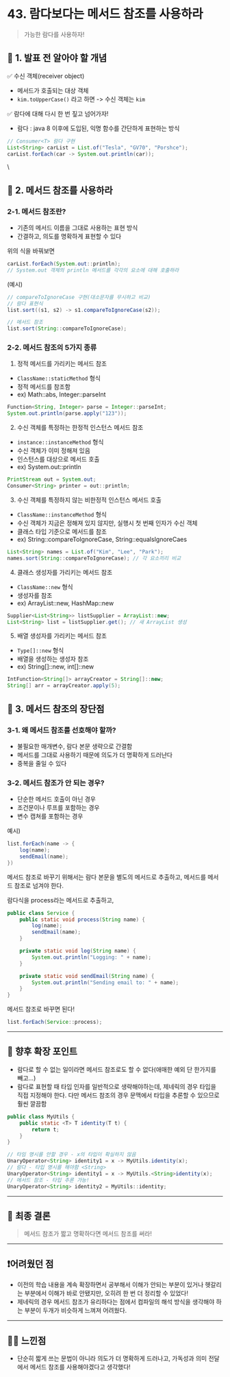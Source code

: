 # 43. 람다보다는 메서드 참조를 사용하라

> 가능한 람다를 사용하자!

## 📌 1. 발표 전 알아야 할 개념

✅ 수신 객체(receiver object)

* 메서드가 호출되는 대상 객체
* `kim.toUpperCase()` 라고 하면 -> 수신 객체는 `kim`

✅ 람다에 대해 다시 한 번 짚고 넘어가자!

* 람다 : java 8 이후에 도입된, 익명 함수를 간단하게 표현하는 방식

```java
// Consumer<T> 람다 구현
List<String> carList = List.of("Tesla", "GV70", "Porshce");
carList.forEach(car -> System.out.println(car));
```

\


## 📕 2. 메서드 참조를 사용하라

### 2-1. 메서드 참조란?

* 기존의 메서드 이름을 그대로 사용하는 표현 방식
* 간결하고, 의도를 명확하게 표현할 수 있다

위의 식을 바꿔보면

```java
carList.forEach(System.out::println);
// System.out 객체의 println 메서드를 각각의 요소에 대해 호출하라
```

(예시)

```java
// compareToIgnoreCase 구현(대소문자를 무시하고 비교)
// 람다 표현식
list.sort((s1, s2) -> s1.compareToIgnoreCase(s2));

// 메서드 참조
list.sort(String::compareToIgnoreCase);
```

### 2-2. 메서드 참조의 5가지 종류

1. 정적 메서드를 가리키는 메서드 참조

* `ClassName::staticMethod` 형식
* 정적 메서드를 참조함
* ex) Math::abs, Integer::parseInt

```java
Function<String, Integer> parse = Integer::parseInt;
System.out.println(parse.apply("123"));
```

2. 수신 객체를 특정하는 한정적 인스턴스 메서드 참조

* `instance::instanceMethod` 형식
* 수신 객체가 이미 정해져 있음
* 인스턴스를 대상으로 메서드 호출
* ex) System.out::println

```java
PrintStream out = System.out;
Consumer<String> printer = out::println;
```

3. 수신 객체를 특정하지 않는 비한정적 인스턴스 메서드 호출

* `ClassName::instanceMethod` 형식
* 수신 객체가 지금은 정해져 있지 않지만, 실행시 첫 번째 인자가 수신 객체
* 클래스 타입 기준으로 메서드를 참조
* ex) String::compareToIgnoreCase, String::equalsIgnoreCaes

```java
List<String> names = List.of("Kim", "Lee", "Park");
names.sort(String::compareToIgnoreCase); // 각 요소끼리 비교
```

4. 클래스 생성자를 가리키는 메서드 참조

* `ClassName::new` 형식
* 생성자를 참조
* ex) ArrayList::new, HashMap::new

```java
Supplier<List<String>> listSupplier = ArrayList::new;
List<String> list = listSupplier.get(); // 새 ArrayList 생성
```

5. 배열 생성자를 가리키는 메서드 참조

* `Type[]::new` 형식
* 배열을 생성하는 생성자 참조
* ex) String\[]::new, int\[]::new

```java
IntFunction<String[]> arrayCreator = String[]::new;
String[] arr = arrayCreator.apply(5);
```

## 🤔 3. 메서드 참조의 장단점

### 3-1. 왜 메서드 참조를 선호해야 할까?

* 불필요한 매개변수, 람다 본문 생략으로 간결함
* 메서드를 그대로 사용하기 때문에 의도가 더 명확하게 드러난다
* 중복을 줄일 수 있다

### 3-2. 메서드 참조가 안 되는 경우?

* 단순한 메서드 호출이 아닌 경우
* 조건문이나 루프를 포함하는 경우
* 변수 캡쳐를 포함하는 경우

예시)

```java
list.forEach(name -> {
    log(name);
    sendEmail(name);
})
```

메서드 참조로 바꾸기 위해서는 람다 본문을 별도의 메서드로 추출하고, 메서드를 메서드 참조로 넘겨야 한다.

람다식을 process라는 메서드로 추출하고,

```java
public class Service {
    public static void process(String name) {
        log(name);
        sendEmail(name);
    }

    private static void log(String name) {
        System.out.println("Logging: " + name);
    }

    private static void sendEmail(String name) {
        System.out.println("Sending email to: " + name);
    }
}
```

메서드 참조로 바꾸면 된다!

```java
list.forEach(Service::process);
```

***

## 💨 향후 확장 포인트

* 람다로 할 수 없는 일이라면 메서드 참조로도 할 수 없다(애매한 예외 단 한가지를 빼고...)
* 람다로 표현할 때 타입 인자를 일반적으로 생략해야하는데, 제네릭의 경우 타입을 직접 지정해야 한다. 다만 메서드 참조의 경우 문맥에서 타입을 추론할 수 있으므로 훨씬 깔끔함

```java
public class MyUtils {
    public static <T> T identity(T t) {
        return t;
    }
}
```

```java
// 타임 명시를 안할 경우 - x의 타입이 확실하지 않음
UnaryOperator<String> identity1 = x -> MyUtils.identity(x);
// 람다 - 타입 명시를 해야함 <String>
UnaryOperator<String> identity1 = x -> MyUtils.<String>identity(x);
// 메서드 참조 - 타입 추론 가능!
UnaryOperator<String> identity2 = MyUtils::identity;
```

***

## 🤖 최종 결론

> 메서드 참조가 짧고 명확하다면 메서드 참조를 써라!

***

## ❗어려웠던 점

* 이전의 학습 내용을 계속 확장하면서 공부해서 이해가 안되는 부분이 있거나 헷갈리는 부분에서 이해가 바로 안됐지만, 오히려 한 번 더 정리할 수 있었다!
* 제네릭의 경우 메서드 참조가 유리하다는 점에서 컴파일의 해석 방식을 생각해야 하는 부분이 두개가 비슷하게 느껴져 어려웠다.

***

## 😶‍🌫️ 느낀점

* 단순히 짧게 쓰는 문법이 아니라 의도가 더 명확하게 드러나고, 가독성과 의미 전달에서 메서드 참조를 사용해야겠다고 생각했다!

